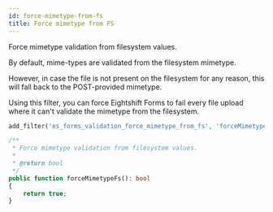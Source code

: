 ```yaml
---
id: force-mimetype-from-fs
title: Force mimetype from FS
---
```


Force mimetype validation from filesystem values.

By default, mime-types are validated from the filesystem mimetype.

However, in case the file is not present on the filesystem for any reason, this will fall back to the POST-provided mimetype.

Using this filter, you can force Eightshift Forms to fail every file upload where it can't validate the mimetype from the filesystem.

```php
add_filter('es_forms_validation_force_mimetype_from_fs', 'forceMimetypeFs');

/**
 * Force mimetype validation from filesystem values.
 *
 * @return bool
 */
public function forceMimetypeFs(): bool
{
	return true;
}
````

